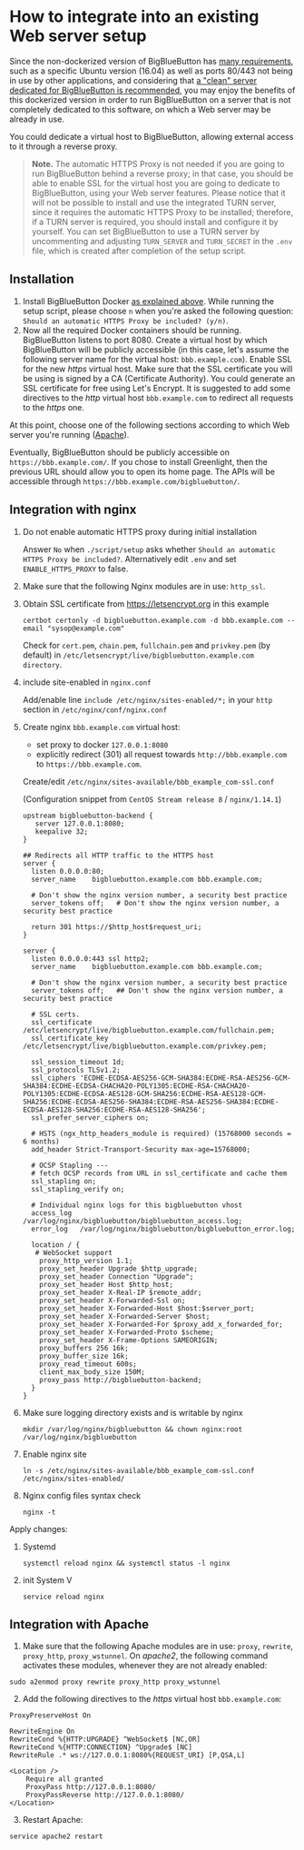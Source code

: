 # How to integrate into an existing Web server setup

Since the non-dockerized version of BigBlueButton has [many requirements](https://docs.bigbluebutton.org/2.2/install.html#minimum-server-requirements), such as a specific Ubuntu version (16.04) as well as ports 80/443 not being in use by other applications, and considering that [a "clean" server dedicated for BigBlueButton is recommended](https://docs.bigbluebutton.org/2.2/install.html#before-you-install), you may enjoy the benefits of this dockerized version in order to run BigBlueButton on a server that is not completely dedicated to this software, on which a Web server may be already in use.

You could dedicate a virtual host to BigBlueButton, allowing external access to it through a reverse proxy.

> **Note.** The automatic HTTPS Proxy is not needed if you are going to run BigBlueButton behind a reverse proxy; in that case, you should be able to enable SSL for the virtual host you are going to dedicate to BigBlueButton, using your Web server features. Please notice that it will not be possible to install and use the integrated TURN server, since it requires the automatic HTTPS Proxy to be installed; therefore, if a TURN server is required, you should install and configure it by yourself. You can set BigBlueButton to use a TURN server by uncommenting and adjusting `TURN_SERVER` and `TURN_SECRET` in the `.env` file, which is created after completion of the setup script.

## Installation
1. Install BigBlueButton Docker [as explained above](#install). While running the setup script, please choose `n` when you're asked the following question: `Should an automatic HTTPS Proxy be included? (y/n)`.
2. Now all the required Docker containers should be running. BigBlueButton listens to port 8080. Create a virtual host by which BigBlueButton will be publicly accessible (in this case, let's assume the following server name for the virtual host: `bbb.example.com`). Enable SSL for the new _https_ virtual host. Make sure that the SSL certificate you will be using is signed by a CA (Certificate Authority). You could generate an SSL certificate for free using Let's Encrypt. It is suggested to add some directives to the _http_ virtual host `bbb.example.com` to redirect all requests to the _https_ one.

At this point, choose one of the following sections according to which Web server you're running ([Apache](#integration-with-apache)).

Eventually, BigBlueButton should be publicly accessible on `https://bbb.example.com/`. If you chose to install Greenlight, then the previous URL should allow you to open its home page. The APIs will be accessible through `https://bbb.example.com/bigbluebutton/`.

## Integration with nginx

1. Do not enable automatic HTTPS proxy during initial installation

    Answer `No` when `./script/setup` asks whether `Should an automatic HTTPS Proxy be included?`.
    Alternatively edit `.env` and set `ENABLE_HTTPS_PROXY` to false.

2. Make sure that the following Nginx modules are in use: `http_ssl`.

3. Obtain SSL certificate from <https://letsencrypt.org> in this example

    ```
    certbot certonly -d bigbluebutton.example.com -d bbb.example.com --email "sysop@example.com"
    ```
    Check for `cert.pem`, `chain.pem`, `fullchain.pem` and `privkey.pem` (by default) in `/etc/letsencrypt/live/bigbluebutton.example.com directory`.

4. include site-enabled in `nginx.conf`

    Add/enable line `include /etc/nginx/sites-enabled/*;` in your `http` section in `/etc/nginx/conf/nginx.conf`

5. Create nginx `bbb.example.com` virtual host:

    - set proxy to docker `127.0.0.1:8080`
    - explicitly redirect (301) all request towards `http://bbb.example.com` to `https://bbb.example.com`.

    Create/edit `/etc/nginx/sites-available/bbb_example_com-ssl.conf`

   (Configuration snippet from `CentOS Stream release 8` / `nginx/1.14.1`)

	```
	upstream bigbluebutton-backend {
	   server 127.0.0.1:8080;
	   keepalive 32;
	}
	
	## Redirects all HTTP traffic to the HTTPS host
	server {
	  listen 0.0.0.0:80;
	  server_name    bigbluebutton.example.com bbb.example.com;
	
	  # Don't show the nginx version number, a security best practice
	  server_tokens off;   # Don't show the nginx version number, a security best practice
	
	  return 301 https://$http_host$request_uri;
	}
	
	server {
	  listen 0.0.0.0:443 ssl http2;
	  server_name    bigbluebutton.example.com bbb.example.com;
	
	  # Don't show the nginx version number, a security best practice
	  server_tokens off;   ## Don't show the nginx version number, a security best practice
	
	  # SSL certs.
	  ssl_certificate     /etc/letsencrypt/live/bigbluebutton.example.com/fullchain.pem;
	  ssl_certificate_key /etc/letsencrypt/live/bigbluebutton.example.com/privkey.pem;
	
	  ssl_session_timeout 1d;
	  ssl_protocols TLSv1.2;
	  ssl_ciphers 'ECDHE-ECDSA-AES256-GCM-SHA384:ECDHE-RSA-AES256-GCM-SHA384:ECDHE-ECDSA-CHACHA20-POLY1305:ECDHE-RSA-CHACHA20-POLY1305:ECDHE-ECDSA-AES128-GCM-SHA256:ECDHE-RSA-AES128-GCM-SHA256:ECDHE-ECDSA-AES256-SHA384:ECDHE-RSA-AES256-SHA384:ECDHE-ECDSA-AES128-SHA256:ECDHE-RSA-AES128-SHA256';
	  ssl_prefer_server_ciphers on;
	
	  # HSTS (ngx_http_headers_module is required) (15768000 seconds = 6 months)
	  add_header Strict-Transport-Security max-age=15768000;
	
	  # OCSP Stapling ---
	  # fetch OCSP records from URL in ssl_certificate and cache them
	  ssl_stapling on;
	  ssl_stapling_verify on;
	
	  # Individual nginx logs for this bigbluebutton vhost
	  access_log  /var/log/nginx/bigbluebutton/bigbluebutton_access.log;
	  error_log   /var/log/nginx/bigbluebutton/bigbluebutton_error.log;
	
	  location / {
       # WebSocket support
	    proxy_http_version 1.1;
	    proxy_set_header Upgrade $http_upgrade;
	    proxy_set_header Connection "Upgrade";
	    proxy_set_header Host $http_host;
	    proxy_set_header X-Real-IP $remote_addr;
	    proxy_set_header X-Forwarded-Ssl on;
	    proxy_set_header X-Forwarded-Host $host:$server_port;
	    proxy_set_header X-Forwarded-Server $host;
	    proxy_set_header X-Forwarded-For $proxy_add_x_forwarded_for;
	    proxy_set_header X-Forwarded-Proto $scheme;
	    proxy_set_header X-Frame-Options SAMEORIGIN;
	    proxy_buffers 256 16k;
	    proxy_buffer_size 16k;
	    proxy_read_timeout 600s;
	    client_max_body_size 150M;
	    proxy_pass http://bigbluebutton-backend;
	  }
	}
	```

6. Make sure logging directory exists and is writable by nginx

    ```shell
    mkdir /var/log/nginx/bigbluebutton && chown nginx:root /var/log/nginx/bigbluebutton
    ```

7. Enable nginx site

    ```shell
    ln -s /etc/nginx/sites-available/bbb_example_com-ssl.conf /etc/nginx/sites-enabled/
    ```

8. Nginx config files syntax check

    ```shell
    nginx -t
    ```


Apply changes:

1. Systemd

	```shell
	systemctl reload nginx && systemctl status -l nginx
	```

2. init System V
	
	```shell
	service reload nginx
	```

## Integration with Apache
1. Make sure that the following Apache modules are in use: `proxy`, `rewrite`, `proxy_http`, `proxy_wstunnel`. On _apache2_, the following command activates these modules,  whenever they are not already enabled:
```
sudo a2enmod proxy rewrite proxy_http proxy_wstunnel
```
2. Add the following directives to the _https_ virtual host `bbb.example.com`:
```
ProxyPreserveHost On

RewriteEngine On
RewriteCond %{HTTP:UPGRADE} ^WebSocket$ [NC,OR]
RewriteCond %{HTTP:CONNECTION} ^Upgrade$ [NC]
RewriteRule .* ws://127.0.0.1:8080%{REQUEST_URI} [P,QSA,L]

<Location />
	Require all granted
	ProxyPass http://127.0.0.1:8080/
	ProxyPassReverse http://127.0.0.1:8080/
</Location>
```
3. Restart Apache:
```
service apache2 restart
```
